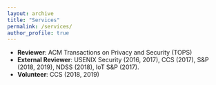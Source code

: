 ```yaml
---
layout: archive
title: "Services"
permalink: /services/
author_profile: true
---
```


<ul>
<li><strong>Reviewer</strong>:&nbsp;ACM Transactions on Privacy and Security (TOPS)</li>
<li><strong>External Reviewer</strong>: USENIX Security (2016, 2017), CCS (2017), S&amp;P (2018, 2019), NDSS (2018), IoT&nbsp;S&amp;P (2017).</li>
<li><strong>Volunteer</strong>:&nbsp;CCS (2018, 2019)</li>
</ul>
